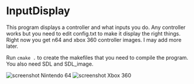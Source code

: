 InputDisplay
============

This program displays a controller and what inputs you do.  Any
controller works but you need to edit config.txt to make it display
the right things.  Right now you get n64 and xbox 360 controller
images.  I may add more later.

Run `cmake .` to create the makefiles that you need to compile the
program.  You also need SDL and SDL_image.

![screenshot Nintendo 64](https://i.imgur.com/VWgd9ip.png)
![screenshot Xbox 360](https://i.imgur.com/0d1oc5a.png)
